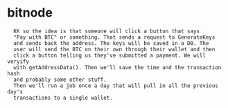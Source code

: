 # bitnode


      KK so the idea is that someone will click a button that says
      "Pay with BTC" or something. That sends a request to GenerateKeys
      and sends back the address. The keys will be saved in a DB. The
      user will send the BTC on their own through their wallet and then
      click a button telling us they've submitted a payment. We will veryify
      with getAddressData(). Then we'll save the time and the transaction hash
      and probably some other stuff.
      Then we'll run a job once a day that will pull in all the previous day's
      transactions to a single wallet.
